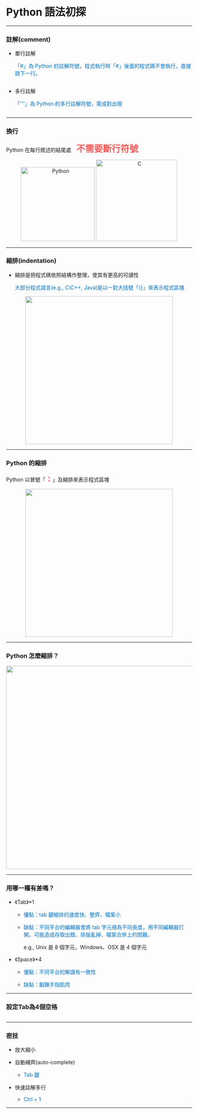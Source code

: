 # Python 語法初探 #

---

### 註解(comment) ###

* 單行註解

    <font color=0070c0>「#」為 Python 的註解符號，程式執行時「#」後面的程式碼不會執行，直接跳下一行。</font>

<center>
<img src="https://i.imgur.com/O8ieGsW.png" title="" alt=""/>
</center>


* 多行註解

    <font color=0070c0>「'''」為 Python 的多行註解符號，需成對出現</font>

<center>
<img src="https://i.imgur.com/OoT7Yy5.png" title="" alt=""/>
</center>

---

### 換行 ###

Python 在每行敘述的結尾處　<font size=5 color=f2635f><b>不需要斷行符號</b></font>

<center>
<img src="https://i.imgur.com/kKegDZx.png" title="Python" alt="Python" width="200"/>

<img src="https://i.imgur.com/s2KOPLj.png" title="C" alt="C" width="220"/>

</center>

---

### 縮排(indentation) ###

* 縮排是把程式碼依照結構作整理，使其有更高的可讀性
    
    <font color=0070c0>大部分程式語言(e.g., C\C++, Java)是以一對大括號「{}」來表示程式區塊
    </font>

<center>
<img src="https://i.imgur.com/y87OlDy.png" title="" alt="" width="400"/>
</center>


---


### Python 的縮排 ###

Python 以冒號「<font size=5 color=f2635f><b> : </b></font>」及縮排來表示程式區塊
    

<center>
<img src="https://i.imgur.com/y6wGMVg.png" title="" alt="" width="400"/>
</center>


---

### Python 怎麼縮排？ ###


<center>
<img src="https://i.imgur.com/M1Cgz5p.png" title="" alt="" width="550"/>
</center>


---

### 用哪一種有差嗎？ ###

* 《Tab》*1

    - <font color=0070c0>優點：tab 鍵縮排的速度快、整齊、檔案小</font>

    -  <font color=0070c0>缺點：不同平台的編輯器會將 tab 字元視為不同長度，用不同編輯器打開，可能造成存取出錯、排版亂掉、檔案合併上的困難。</font>
    
        e.g., Unix 是 8 個字元，Windows、OSX 是 4 個字元


* 《Space》*4
    
    - <font color=0070c0>優點：不同平台的解讀有一致性</font>

    - <font color=0070c0>缺點：鍛鍊手指肌肉</font>
    


---

### 設定Tab為4個空格 ###


<center>
<img src="https://i.imgur.com/1lFXkyD.png" title="" alt="" width=""/>
</center>


---

### 密技 ###

* 放大縮小

* 自動補齊(auto-complete)



    - <font color=0070c0>Tab 鍵</font>

* 快速註解多行

    
    - <font color=0070c0>Ctrl + 1</font>
    

---



